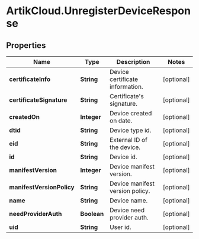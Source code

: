 # ArtikCloud.UnregisterDeviceResponse

## Properties
Name | Type | Description | Notes
------------ | ------------- | ------------- | -------------
**certificateInfo** | **String** | Device certificate information. | [optional] 
**certificateSignature** | **String** | Certificate&#39;s signature. | [optional] 
**createdOn** | **Integer** | Device created on date. | [optional] 
**dtid** | **String** | Device type id. | [optional] 
**eid** | **String** | External ID of the device. | [optional] 
**id** | **String** | Device id. | [optional] 
**manifestVersion** | **Integer** | Device manifest version. | [optional] 
**manifestVersionPolicy** | **String** | Device manifest version policy. | [optional] 
**name** | **String** | Device name. | [optional] 
**needProviderAuth** | **Boolean** | Device need provider auth. | [optional] 
**uid** | **String** | User id. | [optional] 


